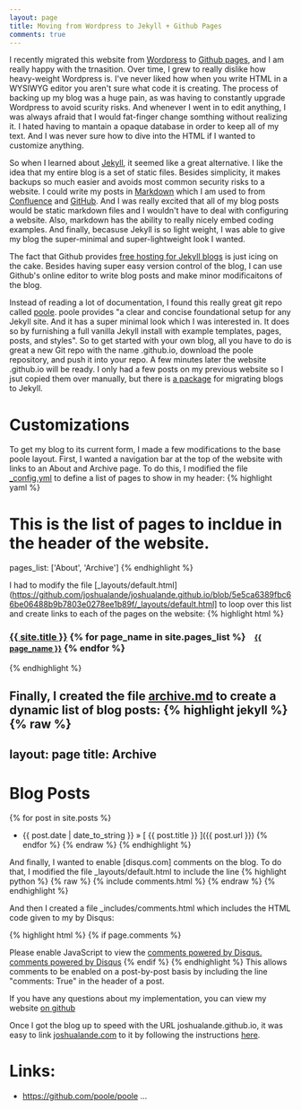 ```yaml
---
layout: page
title: Moving from Wordpress to Jekyll + Github Pages
comments: true
---
```


I recently migrated this website from [Wordpress](http://wordpress.com) to [Github pages](http://pages.github.com/), and I am really happy with the trnasition. Over time, I grew to really dislike how heavy-weight Wordpress is. I've never liked how when you write HTML in a WYSIWYG editor you aren't sure what code it is creating. The process of backing up my blog was a huge pain, as was having to constantly upgrade Wordpress to avoid scurity risks. And whenever I went in to edit anything, I was always afraid that I would fat-finger change somthing without realizing it. I hated having to mantain a opaque database in order to keep all of my text. And I was never sure how to dive into the HTML if I wanted to customize anything.

So when I learned about [Jekyll](http://jekyllrb.com/), it seemed like a great alternative. I like the idea that my entire blog is a set of static files. Besides simplicity, it makes backups so much easier and avoids most common security risks to a website. I could write my posts in [Markdown](http://en.wikipedia.org/wiki/Markdown) which I am used to from [Confluence](https://www.atlassian.com/software/confluence) and [GitHub](http://github.com). And  I was really excited that all of my blog posts would be static markdown files and I wouldn't have to deal with configuring a website. Also, markdown has the ability to really nicely embed coding examples. And finally, becasuse Jekyll is so light weight, I was able to give my blog the super-minimal and super-lightweight look I wanted.

The fact that Github provides [free hosting for Jekyll blogs](http://pages.github.com) is just icing on the cake. Besides having super easy version control of the blog, I can use Github's online editor to write blog posts and make minor modificaitons of the blog.

Instead of reading a lot of documentation, I found this really great git repo called [poole](https://github.com/poole/poole). poole provides "a clear and concise foundational setup for any Jekyll site. And it has a super minimal look which I was interested in. It does so by furnishing a full vanilla Jekyll install with example templates, pages, posts, and styles". So to get started with your own blog, all you have to do is great a new Git repo with the name <USERNAME>.github.io, download the poole repository, and push it into your repo. A few minutes later the website <USERNAME>.github.io will be ready. I only had a few posts on my previous website so I jsut copied them over manually, but there is [a package](http://jekyllrb.com/docs/migrations) for migrating blogs to Jekyll.

# Customizations 

To get my blog to its current form, I made a few modifications to the base poole layout. First, I wanted a navigation bar at the top of the website with links to an About and Archive page. To do this, I modified the file [_config.yml](https://github.com/joshualande/joshualande.github.io/blob/5e5ca6389fbc66be06488b9b7803e0278ee1b89f/_config.yml) to define a list of pages to show in my header:
{% highlight yaml %}
# This is the list of pages to incldue in the header of the website.
pages_list:       ['About', 'Archive']
{% endhighlight %}

I had to modify the file [_layouts/default.html](https://github.com/joshualande/joshualande.github.io/blob/5e5ca6389fbc66be06488b9b7803e0278ee1b89f/_layouts/default.html] to loop over this list and create links to each of the pages on the website:
{% highlight html %}
<h3 class="masthead-title">
  <a href="/" title="Home">{{ site.title }}</a>
  {% for page_name in site.pages_list %}
    &nbsp;&nbsp;&nbsp;<small><a href="/{{ page_name | downcase }}">{{ page_name }}</a></small>
  {% endfor %}
</h3>
{% endhighlight %}

Finally, I created the file [archive.md](https://github.com/joshualande/joshualande.github.io/blob/5e5ca6389fbc66be06488b9b7803e0278ee1b89f/archive.md) to create a dynamic list of blog posts:
{% highlight jekyll %}
{% raw %}
---
layout: page
title: Archive
---

# Blog Posts

{% for post in site.posts %}
  * {{ post.date | date_to_string }} &raquo; [ {{ post.title }} ]({{ post.url }})
{% endfor %}
{% endraw %}
{% endhighlight %}

And finally, I wanted to enable [disqus.com] comments on the blog. To do that, I modified the file _layouts/default.html to include the line
{% highlight python %}
{% raw %}
{% include comments.html %}
{% endraw %}
{% endhighlight %}

And then I created a file _includes/comments.html which includes the HTML code given to my by Disqus:

{% highlight html %}
{% if page.comments %}
<!-- Add Disqus comments. -->
<div id="disqus_thread"></div>
<script type="text/javascript">
  /* * * CONFIGURATION VARIABLES: EDIT BEFORE PASTING INTO YOUR WEBPAGE * * */
  var disqus_shortname = '<USERNAME>'; // required: replace example with your forum shortname

  /* * * DON'T EDIT BELOW THIS LINE * * */
  (function() {
    var dsq = document.createElement('script'); dsq.type = 'text/javascript'; dsq.async = true;
    dsq.src = '//' + disqus_shortname + '.disqus.com/embed.js';
    (document.getElementsByTagName('head')[0] || document.getElementsByTagName('body')[0]).appendChild(dsq);
  })();
</script>
<noscript>Please enable JavaScript to view the <a href="http://disqus.com/?ref_noscript">comments powered by Disqus.</a></noscript>
<a href="http://disqus.com" class="dsq-brlink">comments powered by <span class="logo-disqus">Disqus</span></a>
{% endif %}
{% endhighlight %}
This allows comments to be enabled on a post-by-post basis by including the line "comments: True" in the header of a post.

If you have any questions about my implementation, you can view my website [on github](https://github.com/joshualande/joshualande.github.io)

Once I got the blog up to speed with the URL joshualande.github.io, it was easy to link [joshualande.com](http://joshualande.com) to it by following the instructions [here](http://davidensinger.com/2013/03/setting-the-dns-for-github-pages-on-namecheap).

# Links:

* https://github.com/poole/poole
...
